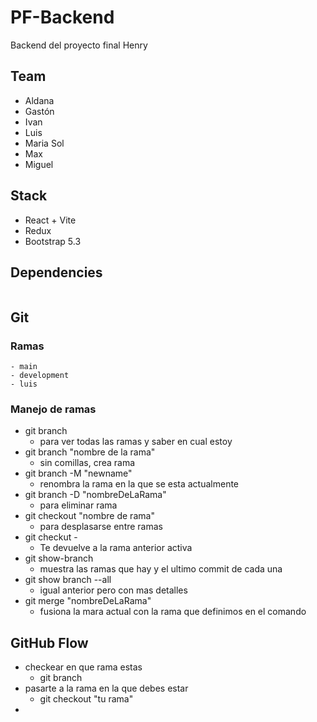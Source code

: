 # PF-Backend

Backend del proyecto final Henry

## Team

- Aldana
- Gastón
- Ivan
- Luis
- Maria Sol
- Max
- Miguel

## Stack

- React + Vite
- Redux
- Bootstrap 5.3

## Dependencies

```js
```

##  Git

### Ramas
	- main
	- development
	- luis

### Manejo de ramas
- git branch
  - para ver todas las ramas y saber en cual estoy
- git branch "nombre de la rama"
  -	sin comillas, crea rama
- git branch -M "newname"
  - renombra la rama en la que se esta actualmente
- git branch -D "nombreDeLaRama"
  - para eliminar rama
- git checkout "nombre de rama"
  - para desplasarse entre ramas
-	git checkut -
	-	Te devuelve a la rama anterior activa
- git show-branch
  - muestra las ramas que hay y el ultimo commit de cada una
- git show branch --all
  - igual anterior pero con mas detalles
- git merge "nombreDeLaRama"
  - fusiona la mara actual con la rama que definimos en el comando

##  GitHub Flow

- checkear en que rama estas
  - git branch
- pasarte a la rama en la que debes estar
  - git checkout "tu rama"
- 